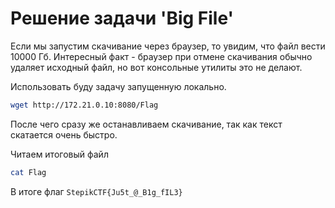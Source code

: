 # Решение задачи 'Big File'

Если мы запустим скачивание через браузер, то увидим, что файл вести 10000 Гб.
Интересный факт - браузер при отмене скачивания обычно удаляет исходный файл, но вот консольные утилиты это не делают. 

Использовать буду задачу запущенную локально.

```bash
wget http://172.21.0.10:8080/Flag
```
После чего сразу же останавливаем скачивание, так как текст скатается  очень быстро. 

Читаем итоговый файл

```bash
cat Flag 
```
В итоге флаг 
`StepikCTF{Ju5t_@_B1g_fIL3}`